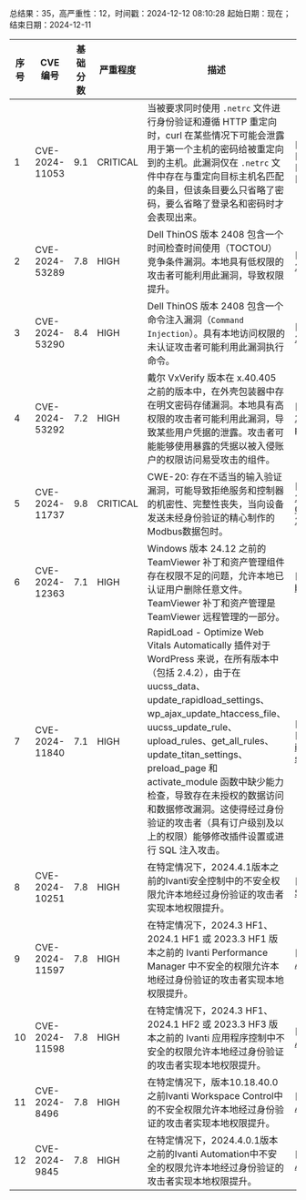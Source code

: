 总结果：35，高严重性：12，时间戳：2024-12-12 08:10:28
起始日期：现在；结束日期：2024-12-11

| 序号 | CVE 编号 | 基础分数 | 严重程度 | 描述 | 参考文献 |
|-----|--------|------------|----------|-------------|------------|
| 1 | CVE-2024-11053 | 9.1  | CRITICAL | 当被要求同时使用 `.netrc` 文件进行身份验证和遵循 HTTP 重定向时，curl 在某些情况下可能会泄露用于第一个主机的密码给被重定向到的主机。此漏洞仅在 `.netrc` 文件中存在与重定向目标主机名匹配的条目，但该条目要么只省略了密码，要么省略了登录名和密码时才会表现出来。 | [1]https://curl.se/docs/CVE-2024-11053.html<br>[2]https://curl.se/docs/CVE-2024-11053.json<br>[3]https://hackerone.com/reports/2829063<br>[4]http://www.openwall.com/lists/oss-security/2024/12/11/1 |
| 2 | CVE-2024-53289 | 7.8  | HIGH | Dell ThinOS 版本 2408 包含一个时间检查时间使用（TOCTOU）竞争条件漏洞。本地具有低权限的攻击者可能利用此漏洞，导致权限提升。 | [1]https://www.dell.com/support/kbdoc/en-us/000248475/dsa-2024-463 |
| 3 | CVE-2024-53290 | 8.4  | HIGH | Dell ThinOS 版本 2408 包含一个命令注入漏洞（`Command Injection`）。具有本地访问权限的未认证攻击者可能利用此漏洞执行命令。 | [1]https://www.dell.com/support/kbdoc/en-us/000248475/dsa-2024-463 |
| 4 | CVE-2024-53292 | 7.2  | HIGH | 戴尔 VxVerify 版本在 x.40.405 之前的版本中，在外壳包装器中存在明文密码存储漏洞。本地具有高权限的攻击者可能利用此漏洞，导致某些用户凭据的泄露。攻击者可能能够使用暴露的凭据以被入侵账户的权限访问易受攻击的组件。 | [1]https://www.dell.com/support/kbdoc/en-us/000258964/dsa-2024-492-security-update-dell-vxverify-on-vxrail-plaintext-password-storage-vulnerabilities |
| 5 | CVE-2024-11737 | 9.8  | CRITICAL | CWE-20: 存在不适当的输入验证漏洞，可能导致拒绝服务和控制器的机密性、完整性丧失，当向设备发送未经身份验证的精心制作的Modbus数据包时。 | [1]https://download.schneider-electric.com/files?p_Doc_Ref=SEVD-2024-345-03&p_enDocType=Security+and+Safety+Notice&p_File_Name=SEVD-2024-345-03.pdf |
| 6 | CVE-2024-12363 | 7.1  | HIGH | Windows 版本 24.12 之前的 TeamViewer 补丁和资产管理组件存在权限不足的问题，允许本地已认证用户删除任意文件。TeamViewer 补丁和资产管理是 TeamViewer 远程管理的一部分。 | [1]https://www.teamviewer.com/en/resources/trust-center/security-bulletins/tv-2024-1008/ |
| 7 | CVE-2024-11840 | 7.1  | HIGH | RapidLoad - Optimize Web Vitals Automatically 插件对于 WordPress 来说，在所有版本中（包括 2.4.2），由于在 uucss_data、update_rapidload_settings、wp_ajax_update_htaccess_file、uucss_update_rule、upload_rules、get_all_rules、update_titan_settings、preload_page 和 activate_module 函数中缺少能力检查，导致存在未授权的数据访问和数据修改漏洞。这使得经过身份验证的攻击者（具有订户级别及以上的权限）能够修改插件设置或进行 SQL 注入攻击。 | [1]https://plugins.trac.wordpress.org/changeset/3202982/unusedcss<br>[2]https://www.wordfence.com/threat-intel/vulnerabilities/id/2c8ff4ec-9b40-4d59-b3b0-382f91042a4a?source=cve |
| 8 | CVE-2024-10251 | 7.8  | HIGH | 在特定情况下，2024.4.1版本之前的Ivanti安全控制中的不安全权限允许本地经过身份验证的攻击者实现本地权限提升。 | [1]https://forums.ivanti.com/s/article/Security-Advisory-Ivanti-Security-Controls-iSec-CVE-2024-10251 |
| 9 | CVE-2024-11597 | 7.8  | HIGH | 在特定情况下，2024.3 HF1、2024.1 HF1 或 2023.3 HF1 版本之前的 Ivanti Performance Manager 中不安全的权限允许本地经过身份验证的攻击者实现本地权限提升。 | [1]https://forums.ivanti.com/s/article/December-2024-Security-Advisory-Ivanti-Performance-Manager-CVE-2024-11597 |
| 10 | CVE-2024-11598 | 7.8  | HIGH | 在特定情况下，2024.3 HF1、2024.1 HF2 或 2023.3 HF3 版本之前的 Ivanti 应用程序控制中不安全的权限允许本地经过身份验证的攻击者实现本地权限提升。 | [1]https://forums.ivanti.com/s/article/December-2024-Security-Advisory-Ivanti-Application-Control-CVE-2024-11598 |
| 11 | CVE-2024-8496 | 7.8  | HIGH | 在特定情况下，版本10.18.40.0之前Ivanti Workspace Control中的不安全权限允许本地经过身份验证的攻击者实现本地权限提升。 | [1]https://forums.ivanti.com/s/article/December-2024-Security-Advisory-Ivanti-Workspace-Control-IWC-CVE-2024-8496 |
| 12 | CVE-2024-9845 | 7.8  | HIGH | 在特定情况下，2024.4.0.1版本之前的Ivanti Automation中不安全的权限允许本地经过身份验证的攻击者实现本地权限提升。 | [1]https://forums.ivanti.com/s/article/December-2024-Security-Advisory-Ivanti-Automation-CVE-2024-9845 |